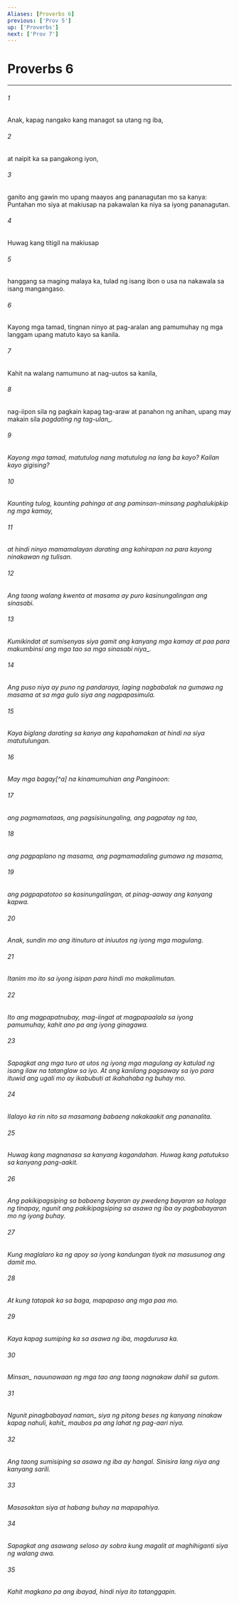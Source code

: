 ```yaml
---
Aliases: [Proverbs 6]
previous: ['Prov 5']
up: ['Proverbs']
next: ['Prov 7']
---
```

# Proverbs 6

***






















###### 1 










Anak, kapag nangako kang managot sa utang ng iba, 





















###### 2 










at naipit ka sa pangakong iyon, 





















###### 3 










ganito ang gawin mo upang maayos ang pananagutan mo sa kanya: Puntahan mo siya at makiusap na pakawalan ka niya sa iyong pananagutan. 





















###### 4 










Huwag kang titigil na makiusap 





















###### 5 










hanggang sa maging malaya ka, tulad ng isang ibon o usa na nakawala sa isang mangangaso. 





















###### 6 










Kayong mga tamad, tingnan ninyo at pag-aralan ang pamumuhay ng mga langgam upang matuto kayo sa kanila. 





















###### 7 










Kahit na walang namumuno at nag-uutos sa kanila, 





















###### 8 










nag-iipon sila ng pagkain kapag tag-araw at panahon ng anihan, upang may makain sila <i class="trans-change">pagdating ng tag-ulan_. 





















###### 9 










Kayong mga tamad, matutulog nang matutulog na lang ba kayo? Kailan kayo gigising? 





















###### 10 










Kaunting tulog, kaunting pahinga at ang paminsan-minsang paghalukipkip ng mga kamay, 





















###### 11 










at hindi ninyo mamamalayan darating ang kahirapan na para kayong ninakawan ng tulisan. 





















###### 12 










Ang taong walang kwenta at masama ay puro kasinungalingan ang sinasabi. 





















###### 13 










Kumikindat at sumisenyas siya gamit ang kanyang mga kamay at paa <i class="trans-change">para makumbinsi ang mga tao sa mga sinasabi niya_. 





















###### 14 










Ang puso niya ay puno ng pandaraya, laging nagbabalak na gumawa ng masama at sa mga gulo siya ang nagpapasimula. 





















###### 15 










Kaya biglang darating sa kanya ang kapahamakan at hindi na siya matutulungan. 





















###### 16 










May mga bagay[^a] na kinamumuhian ang Panginoon: 





















###### 17 










ang pagmamataas, ang pagsisinungaling, ang pagpatay ng tao, 





















###### 18 










ang pagpaplano ng masama, ang pagmamadaling gumawa ng masama, 





















###### 19 










ang pagpapatotoo sa kasinungalingan, at pinag-aaway ang kanyang kapwa. 





















###### 20 










Anak, sundin mo ang itinuturo at iniuutos ng iyong mga magulang. 





















###### 21 










Itanim mo ito sa iyong isipan para hindi mo makalimutan. 





















###### 22 










Ito ang magpapatnubay, mag-iingat at magpapaalala sa iyong pamumuhay, kahit ano pa ang iyong ginagawa. 





















###### 23 










Sapagkat ang mga turo at utos ng iyong mga magulang ay katulad ng isang ilaw na tatanglaw sa iyo. At ang kanilang pagsaway sa iyo para ituwid ang ugali mo ay ikabubuti at ikahahaba ng buhay mo. 





















###### 24 










Ilalayo ka rin nito sa masamang babaeng nakakaakit ang pananalita. 





















###### 25 










Huwag kang magnanasa sa kanyang kagandahan. Huwag kang patutukso sa kanyang pang-aakit. 





















###### 26 










Ang pakikipagsiping sa babaeng bayaran ay pwedeng bayaran sa halaga ng tinapay, ngunit ang pakikipagsiping sa asawa ng iba ay pagbabayaran mo ng iyong buhay. 





















###### 27 










Kung maglalaro ka ng apoy sa iyong kandungan tiyak na masusunog ang damit mo. 





















###### 28 










At kung tatapak ka sa baga, mapapaso ang mga paa mo. 





















###### 29 










Kaya kapag sumiping ka sa asawa ng iba, magdurusa ka. 





















###### 30 










<i class="trans-change">Minsan_ nauunawaan ng mga tao ang taong nagnakaw dahil sa gutom. 





















###### 31 










Ngunit pinagbabayad <i class="trans-change">naman_ siya ng pitong beses ng kanyang ninakaw kapag nahuli, <i class="trans-change">kahit_ maubos pa ang lahat ng pag-aari niya. 





















###### 32 










Ang taong sumisiping sa asawa ng iba ay hangal. Sinisira lang niya ang kanyang sarili. 





















###### 33 










Masasaktan siya at habang buhay na mapapahiya. 





















###### 34 










Sapagkat ang asawang seloso ay sobra kung magalit at maghihiganti siya ng walang awa. 





















###### 35 










Kahit magkano pa ang ibayad, hindi niya ito tatanggapin.
